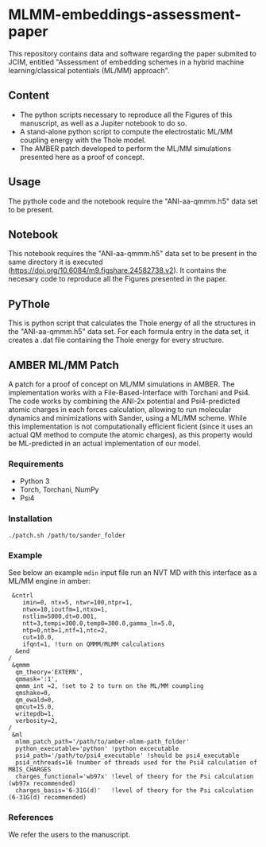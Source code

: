 # MLMM-embeddings-assessment-paper
This repository contains data and software regarding the paper submited to JCIM, entitled "Assessment of embedding schemes in a hybrid machine learning/classical potentials (ML/MM) approach". 

## Content
- The python scripts necessary to reproduce all the Figures of this manuscript, as well as a Jupiter notebook to do so.
- A stand-alone python script to compute the electrostatic ML/MM coupling energy with the Thole model.
- The AMBER patch developed to perform the ML/MM simulations presented here as a proof of concept.

## Usage
The pythole code and the notebook require the "ANI-aa-qmmm.h5" data set to be present.

## Notebook
This notebook requires the "ANI-aa-qmmm.h5" data set to be present in the same directory it is executed (https://doi.org/10.6084/m9.figshare.24582738.v2).
It contains the necesary code to reproduce all the Figures presented in the paper.

## PyThole
This is python script that calculates the Thole energy of all the structures in the "ANI-aa-qmmm.h5" data set. For each formula entry in the data set, it creates a .dat file containing the Thole energy for every structure.

## AMBER ML/MM Patch
A patch for a proof of concept on ML/MM simulations in AMBER. The implementation works with a File-Based-Interface with Torchani and Psi4. The code works by combining the ANI-2x potential and Psi4-predicted atomic charges in each forces calculation, allowing to run molecular dynamics and minimizations with Sander, using a ML/MM scheme. While this implementation is not computationally efficient ficient (since it uses an actual QM method to compute the atomic charges), as this property would be ML-predicted in an actual implementation of our model. 

### Requirements
- Python 3
- Torch, Torchani, NumPy
- Psi4

### Installation

```
./patch.sh /path/to/sander_folder
```

### Example 

See below an example `mdin` input file run an NVT MD with this interface as a ML/MM engine in amber:

```
 &cntrl
    imin=0, ntx=5, ntwr=100,ntpr=1,
    ntwx=10,ioutfm=1,ntxo=1,
    nstlim=5000,dt=0.001,
    ntt=3,tempi=300.0,temp0=300.0,gamma_ln=5.0,
    ntp=0,ntb=1,ntf=1,ntc=2,
    cut=10.0,
    ifqnt=1, !turn on QMMM/MLMM calculations
  &end
/
 &qmmm
  qm_theory='EXTERN',
  qmmask=':1',
  qmmm_int =2, !set to 2 to turn on the ML/MM coumpling
  qmshake=0,
  qm_ewald=0,
  qmcut=15.0,
  writepdb=1,
  verbosity=2,
/
 &ml
  mlmm_patch_path='/path/to/amber-mlmm-path_folder'
  python_executable='python' !python excecutable
  psi4_path='/path/to/psi4_executable' !should be psi4_executable
  psi4_nthreads=16 !number of threads used for the Psi4 calculation of MBIS_CHARGES  
  charges_functional='wb97x' !level of theory for the Psi calculation (wb97x recommended)
  charges_basis='6-31G(d)'   !level of theory for the Psi calculation (6-31G(d) recommended)

```

### References
We refer the users to the manuscript.


